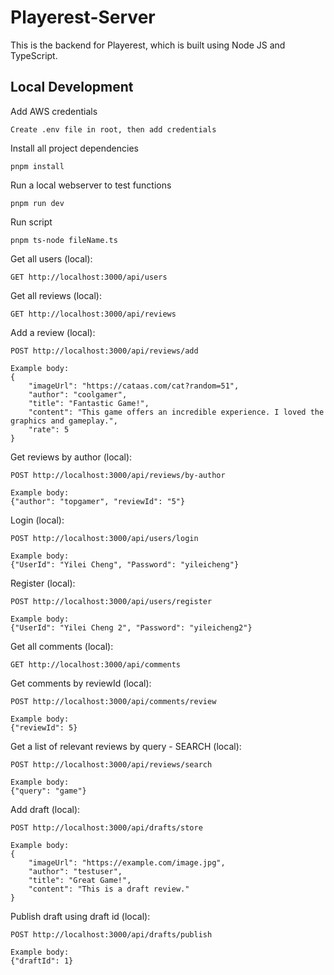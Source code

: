 # Playerest-Server

This is the backend for Playerest, which is built using Node JS and TypeScript.

## Local Development

Add AWS credentials

    Create .env file in root, then add credentials

Install all project dependencies

    pnpm install

Run a local webserver to test functions

    pnpm run dev

Run script

    pnpm ts-node fileName.ts

Get all users (local):

    GET http://localhost:3000/api/users

Get all reviews (local):

    GET http://localhost:3000/api/reviews

Add a review (local):

    POST http://localhost:3000/api/reviews/add

    Example body:
    {
        "imageUrl": "https://cataas.com/cat?random=51",
        "author": "coolgamer",
        "title": "Fantastic Game!",
        "content": "This game offers an incredible experience. I loved the graphics and gameplay.",
        "rate": 5
    }

Get reviews by author (local):

    POST http://localhost:3000/api/reviews/by-author

    Example body:
    {"author": "topgamer", "reviewId": "5"}

Login (local):

    POST http://localhost:3000/api/users/login

    Example body:
    {"UserId": "Yilei Cheng", "Password": "yileicheng"}

Register (local):

    POST http://localhost:3000/api/users/register

    Example body:
    {"UserId": "Yilei Cheng 2", "Password": "yileicheng2"}

Get all comments (local):

    GET http://localhost:3000/api/comments

Get comments by reviewId (local):

    POST http://localhost:3000/api/comments/review

    Example body:
    {"reviewId": 5}

Get a list of relevant reviews by query - SEARCH (local):

    POST http://localhost:3000/api/reviews/search

    Example body:
    {"query": "game"}

Add draft (local):

    POST http://localhost:3000/api/drafts/store

    Example body:
    {
        "imageUrl": "https://example.com/image.jpg",
        "author": "testuser",
        "title": "Great Game!",
        "content": "This is a draft review."
    }

Publish draft using draft id (local):

    POST http://localhost:3000/api/drafts/publish

    Example body:
    {"draftId": 1}
